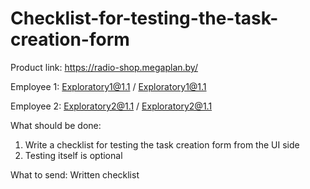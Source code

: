 # Checklist-for-testing-the-task-creation-form

Product link: https://radio-shop.megaplan.by/

Employee 1:
Exploratory1@1.1 / Exploratory1@1.1

Employee 2:
Exploratory2@1.1 / Exploratory2@1.1


What should be done:
1. Write a checklist for testing the task creation form from the UI side
2. Testing itself is optional

What to send:
Written checklist
